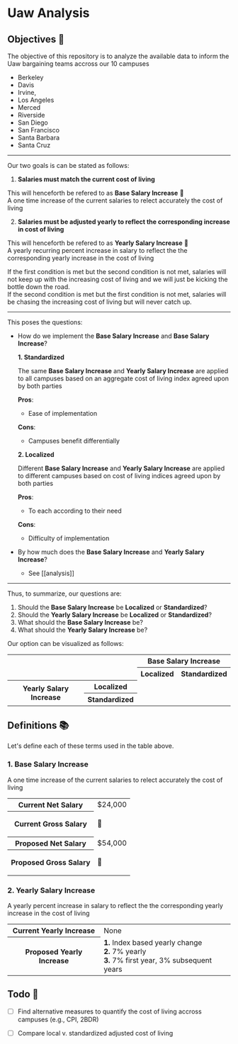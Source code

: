 # Uaw Analysis

## Objectives :dna:

The objective of this repository is to analyze the available data to inform the Uaw bargaining teams accross our 10 campuses
- Berkeley
- Davis
- Irvine, 
- Los Angeles
- Merced
- Riverside
- San Diego
- San Francisco
- Santa Barbara
- Santa Cruz

---

Our two goals is can be stated as follows:

1. **Salaries must match the current cost of living**

This will henceforth be refered to as **Base Salary Increase** :pushpin: <br>
A one time increase of the current salaries to relect accurately the cost of living

2. **Salaries must be adjusted yearly to reflect the corresponding increase in cost of living**

This will henceforth be refered to as **Yearly Salary Increase** :pushpin: <br>
A yearly recurring percent increase in salary to reflect the the corresponding yearly increase in the cost of living

If the first condition is met but the second condition is not met, salaries will not keep up with the increasing cost of living and we will just be kicking the bottle down the road. <br>
If the second condition is met but the first condition is not met, salaries will be chasing the increasing cost of living but will never catch up.

---

This poses the questions:
- How do we implement the **Base Salary Increase** and **Base Salary Increase**?

    **1. Standardized**

    The same **Base Salary Increase** and **Yearly Salary Increase** are applied to all campuses based on an aggregate cost of living index agreed upon by both parties
    
    **Pros**:
    - Ease of implementation

    **Cons**:
    - Campuses benefit differentially

    **2. Localized**

    Different **Base Salary Increase** and **Yearly Salary Increase** are applied to different campuses based on cost of living indices agreed upon by both parties
    
    **Pros**:
    - To each according to their need

    **Cons**:
    - Difficulty of implementation

- By how much does the **Base Salary Increase** and **Yearly Salary Increase**?
    - See [[analysis]]

---

Thus, to summarize, our questions are:

1. Should the **Base Salary Increase** be **Localized** or **Standardized**?
2. Should the **Yearly Salary Increase** be **Localized** or **Standardized**?
3. What should the **Base Salary Increase** be?
4. What should the **Yearly Salary Increase** be?

Our option can be visualized as follows:

<table>
    <tr>
        <th rowspan=2 colspan=2></th>
        <th colspan=2>Base Salary Increase</th>
    </tr>
    <tr>
        <th colspan=1>Localized</th>
        <th colspan=1>Standardized</th>
    </tr>
    <tr>
        <th rowspan=2 colspan=1>Yearly Salary Increase</th>
        <th rowspan=1>Localized</th>
        <td rowspan=1></td>
        <td rowspan=1></td>
    </tr>
    <tr>
        <th rowspan="1">Standardized</th>
        <td rowspan="1"></td>
        <td rowspan="1"></td>
    </tr>
</table>

## Definitions :books:

Let's define each of these terms used in the table above.

### 1. Base Salary Increase

A one time increase of the current salaries to relect accurately the cost of living

<table>
    <tr>
        <th>Current Net Salary</th>
        <td>$24,000</td>
    </tr>
    <tr>
        <th>Current Gross Salary</th>
        <td> <p>&#128204;</p> </td>
    </tr>
    <tr>
        <th>Proposed Net Salary</th>
        <td> $54,000 </td>
    </tr>
    <tr>
        <th>Proposed Gross Salary</th>
        <td> <p>&#128204;</p> </td>
    </tr>
</table>

### 2. Yearly Salary Increase

A yearly percent increase in salary to reflect the the corresponding yearly increase in the cost of living

<table>
    <tr>
        <th>Current Yearly Increase</th>
        <td> None </td>
    </tr>
    <tr>
        <th>Proposed Yearly Increase</th>
        <td> 
            <b>1.</b> Index based yearly change <br>
            <b>2.</b> 7% yearly <br>
            <b>3.</b> 7% first year, 3% subsequent years <br>
        </td>
    </tr>
</table>

## Todo :pushpin:

- [ ] Find alternative measures to quantify the cost of living accross campuses (e.g., CPI, 2BDR)
- [ ] Compare local v. standardized adjusted cost of living

